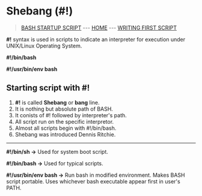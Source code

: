 # Shebang (#!)

> [BASH STARTUP SCRIPT](002_BASH_Startup_File.md) --- [HOME](../README.md) --- [WRITING FIRST SCRIPT](004_Writing_first_script.md)

**#!** syntax is used in scripts to indicate an interpreter for execution under UNIX/Linux Operating System.

**#!/bin/bash**

**#!/usr/bin/env bash**

## Starting script with #!

1. **#!** is called **Shebang** or **bang** line.
2. It is nothing but absolute path of BASH.
3. It conists of #! followed by interpreter's path.
4. All script run on the specific interpretor.
5. Almost all scripts begin with #!/bin/bash.
6. Shebang was introduced Dennis Ritchie.

---------------------------------------------------------

**#!/bin/sh ->** Used for system boot script.

**#!/bin/bash ->** Used for typical scripts.

**#!/usr/bin/env bash ->** Run bash in modified environment. Makes BASH script portable. Uses whichever bash executable appear first in user's PATH.